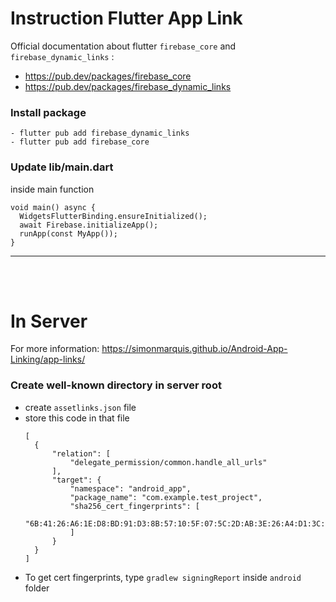 # Instruction Flutter App Link

Official documentation about flutter `firebase_core` and `firebase_dynamic_links` :

-   https://pub.dev/packages/firebase_core
-   https://pub.dev/packages/firebase_dynamic_links

### Install package

```
- flutter pub add firebase_dynamic_links
- flutter pub add firebase_core
```

### Update lib/main.dart

inside main function

```
void main() async {
  WidgetsFlutterBinding.ensureInitialized();
  await Firebase.initializeApp();
  runApp(const MyApp());
}
```

---

<br><br>

# In Server

For more information: https://simonmarquis.github.io/Android-App-Linking/app-links/

### Create well-known directory in server root

-   create `assetlinks.json` file
-   store this code in that file
    ```
    [
      {
          "relation": [
              "delegate_permission/common.handle_all_urls"
          ],
          "target": {
              "namespace": "android_app",
              "package_name": "com.example.test_project",
              "sha256_cert_fingerprints": [
                  "6B:41:26:A6:1E:D8:BD:91:D3:8B:57:10:5F:07:5C:2D:AB:3E:26:A4:D1:3C:9C:97:15:78:9E:0D:56:0A:CE:DC"
              ]
          }
      }
    ]
    ```
-   To get cert fingerprints, type `gradlew signingReport` inside `android` folder

